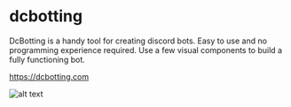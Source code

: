 # dcbotting

<p>DcBotting is a handy tool for creating discord bots. Easy to use and no programming experience required. Use a few visual components to build a fully functioning bot.</p>
<a href="https://dcbotting.com" target="_blank">https://dcbotting.com</a>

![alt text](https://github.com/Tonyy18/dcbotting/blob/master/screenshot.png?raw=true)
